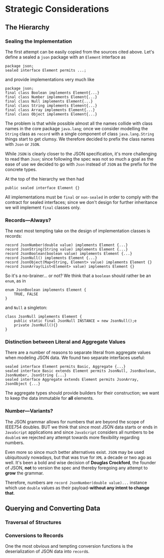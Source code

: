 # Strategic Considerations

## The Hierarchy

### Sealing the Implementation

The first attempt can be easily copied from
the sources cited above. Let's define a sealed
a `json` package with an `Element` interface as

    package json;
    sealed interface Element permits ...;

and provide implementations very much like

    package json;
    final class Boolean implements Element{...}
    final class Number implements Element{...}
    final class Null implements Element{...}
    final class String implements Element{...}
    final class Array implements Element{...}
    final class Object implements Element{...}

The problem is that while possible almost
all the names collide with class names in the
core package `java.lang`; once we consider modelling
the `String` class as `record` with a single
component of class `java.lang.String` things
start to get clumsy. We therefore decided to
prefix the class names with `Json` or `JSON`.

While `JSON` is clearly closer to the JSON specification,
it's more challenging to read than `Json`; since
following the spec was not so much a goal as
the ease of use we decided to go with `Json` instead
of `JSON` as the prefix for the concrete types.

At the top of the hierarchy we then had

    public sealed interface Element {}

All implementations must be `final` or `non-sealed`
in order to comply with the contract for sealed
interfaces; since we don't design for further
inheritance we will implement `final` classes only.

### Records—Always?

The next most tempting take on the design of implementation
classes is records:

    record JsonNumber(double value) implements Element {...}
    record JsonString(String value) implements Element {...}
    record JsonBoolean(boolean value) implements Element {...}
    record JsonNull() implements Element {...}
    record JsonObject(Map<String, Element> value) implements Element {}
    record JsonArray(List<Element> value) implements Element {}

So it's a no-brainer... or not?
We think that a `boolean` should rather be an `enum`, as in

    enum JsonBoolean implements Element {
        TRUE, FALSE
    }

and `Null` a singleton:

    class JsonNull implements Element {
        public static final JsonNull INSTANCE = new JsonNull();e
        private JsonNull(){}
    }

### Distinction between Literal and Aggregate Values

There are a number of reasons to separate literal from aggregate values
when modeling JSON data. We found two separate interfaces useful:

    sealed interface Element permits Basic, Aggregate {...}
    sealed interface Basic extends Element permits JsonNull, JsonBoolean, JsonNumber, JsonString {...}
    sealed interface Aggregate extends Element permits JsonArray, JsonObject {...}

The aggregate types should provide builders for their construction;
we want to keep the data immutable for __all__ elements.

### Number—Variants?

The JSON grammar allows for numbers that are beyond the scope of IEEE754 doubles.
BUT we think that since most JSON data starts or ends in `JavaScript` applications
and since `JavaScript` considers all numbers to be `double`s we rejected any 
attempt towards more flexibility regarding numbers.

Even more so since much better alternatives exist. `JSON` may be used ubiquitously
nowadays, but that was true for `XML` a decade or two ago as well.
It's been a bold and wise decision of **Douglas Crockford**, the founder of JSON,
__not__ to version the spec and thereby foregoing any attempt to __grow__ the grammar.

Therefore, numbers are `record JsonNumber(double value)...` instance which use
`double` values as their payload-**without any intent to change that**.

## Querying and Converting Data

### Traversal of Structures


### Conversions to Records

One the most obvious and tempting conversion functions is the 
deserialization of JSON data into `record`s.
